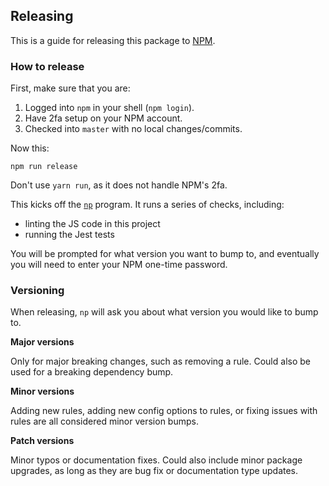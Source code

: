 ## Releasing

This is a guide for releasing this package to [NPM](https://www.npmjs.com/package/eslint-plugin-7g).

### How to release

First, make sure that you are:

1. Logged into `npm` in your shell (`npm login`).
2. Have 2fa setup on your NPM account.
3. Checked into `master` with no local changes/commits.

Now this:

```
npm run release
```

Don't use `yarn run`, as it does not handle NPM's 2fa.

This kicks off the [`np`](https://www.npmjs.com/package/np) program. It runs a series of checks, including:

- linting the JS code in this project
- running the Jest tests

You will be prompted for what version you want to bump to, and eventually you will need to enter your NPM one-time password.

### Versioning

When releasing, `np` will ask you about what version you would like to bump to.

**Major versions**

Only for major breaking changes, such as removing a rule. Could also be used for a breaking dependency bump.

**Minor versions**

Adding new rules, adding new config options to rules, or fixing issues with rules are all considered minor version bumps.

**Patch versions**

Minor typos or documentation fixes. Could also include minor package upgrades, as long as they are bug fix or documentation type updates.
